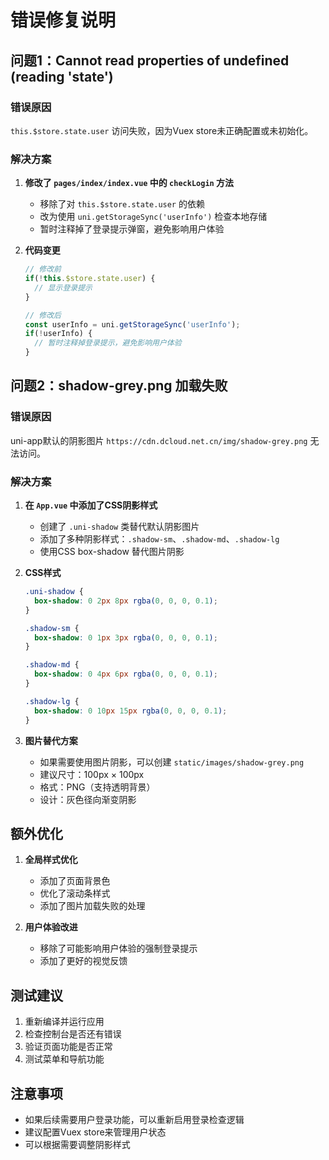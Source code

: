 # 错误修复说明

## 问题1：Cannot read properties of undefined (reading 'state')

### 错误原因
`this.$store.state.user` 访问失败，因为Vuex store未正确配置或未初始化。

### 解决方案
1. **修改了 `pages/index/index.vue` 中的 `checkLogin` 方法**
   - 移除了对 `this.$store.state.user` 的依赖
   - 改为使用 `uni.getStorageSync('userInfo')` 检查本地存储
   - 暂时注释掉了登录提示弹窗，避免影响用户体验

2. **代码变更**
   ```javascript
   // 修改前
   if(!this.$store.state.user) {
     // 显示登录提示
   }
   
   // 修改后
   const userInfo = uni.getStorageSync('userInfo');
   if(!userInfo) {
     // 暂时注释掉登录提示，避免影响用户体验
   }
   ```

## 问题2：shadow-grey.png 加载失败

### 错误原因
uni-app默认的阴影图片 `https://cdn.dcloud.net.cn/img/shadow-grey.png` 无法访问。

### 解决方案
1. **在 `App.vue` 中添加了CSS阴影样式**
   - 创建了 `.uni-shadow` 类替代默认阴影图片
   - 添加了多种阴影样式：`.shadow-sm`、`.shadow-md`、`.shadow-lg`
   - 使用CSS box-shadow 替代图片阴影

2. **CSS样式**
   ```css
   .uni-shadow {
     box-shadow: 0 2px 8px rgba(0, 0, 0, 0.1);
   }
   
   .shadow-sm {
     box-shadow: 0 1px 3px rgba(0, 0, 0, 0.1);
   }
   
   .shadow-md {
     box-shadow: 0 4px 6px rgba(0, 0, 0, 0.1);
   }
   
   .shadow-lg {
     box-shadow: 0 10px 15px rgba(0, 0, 0, 0.1);
   }
   ```

3. **图片替代方案**
   - 如果需要使用图片阴影，可以创建 `static/images/shadow-grey.png`
   - 建议尺寸：100px × 100px
   - 格式：PNG（支持透明背景）
   - 设计：灰色径向渐变阴影

## 额外优化

1. **全局样式优化**
   - 添加了页面背景色
   - 优化了滚动条样式
   - 添加了图片加载失败的处理

2. **用户体验改进**
   - 移除了可能影响用户体验的强制登录提示
   - 添加了更好的视觉反馈

## 测试建议

1. 重新编译并运行应用
2. 检查控制台是否还有错误
3. 验证页面功能是否正常
4. 测试菜单和导航功能

## 注意事项

- 如果后续需要用户登录功能，可以重新启用登录检查逻辑
- 建议配置Vuex store来管理用户状态
- 可以根据需要调整阴影样式 